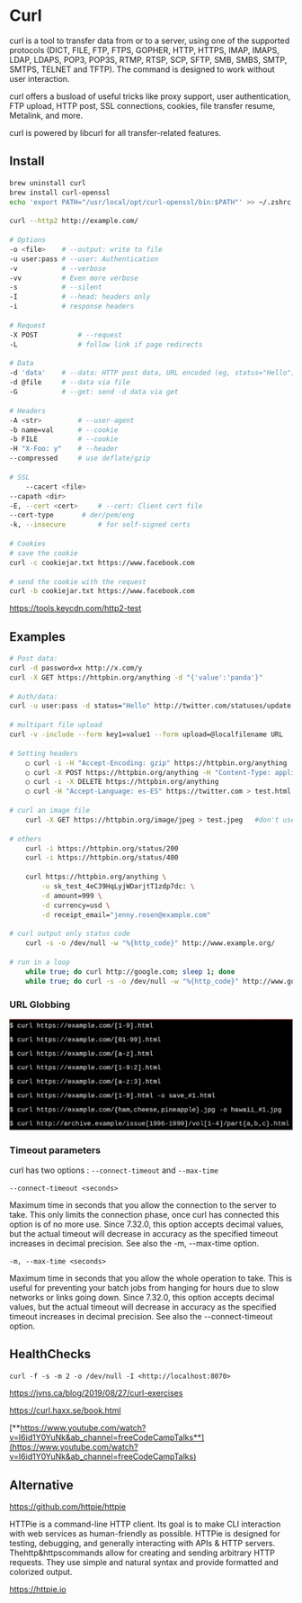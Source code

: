 # Curl

curl is a tool to transfer data from or to a server, using one of the supported protocols (DICT, FILE, FTP, FTPS, GOPHER, HTTP, HTTPS, IMAP, IMAPS, LDAP, LDAPS, POP3, POP3S, RTMP, RTSP, SCP, SFTP, SMB, SMBS, SMTP, SMTPS, TELNET and TFTP). The command is designed to work without user interaction.

curl offers a busload of useful tricks like proxy support, user authentication, FTP upload, HTTP post, SSL connections, cookies, file transfer resume, Metalink, and more.

curl is powered by libcurl for all transfer-related features.

## Install

```bash
brew uninstall curl
brew install curl-openssl
echo 'export PATH="/usr/local/opt/curl-openssl/bin:$PATH"' >> ~/.zshrc

curl --http2 http://example.com/

# Options
-o <file>    # --output: write to file
-u user:pass # --user: Authentication
-v           # --verbose
-vv          # Even more verbose
-s           # --silent
-I           # --head: headers only
-i           # response headers

# Request
-X POST          # --request
-L               # follow link if page redirects

# Data
-d 'data'    # --data: HTTP post data, URL encoded (eg, status="Hello")
-d @file     # --data via file
-G           # --get: send -d data via get

# Headers
-A <str>         # --user-agent
-b name=val      # --cookie
-b FILE          # --cookie
-H "X-Foo: y"    # --header
--compressed     # use deflate/gzip

# SSL
    --cacert <file>
--capath <dir>
-E, --cert <cert>     # --cert: Client cert file
--cert-type       # der/pem/eng
-k, --insecure        # for self-signed certs

# Cookies
# save the cookie
curl -c cookiejar.txt https://www.facebook.com

# send the cookie with the request
curl -b cookiejar.txt https://www.facebook.com
```

<https://tools.keycdn.com/http2-test>

## Examples

```bash
# Post data:
curl -d password=x http://x.com/y
curl -X GET https://httpbin.org/anything -d "{'value':'panda'}"

# Auth/data:
curl -u user:pass -d status="Hello" http://twitter.com/statuses/update.xml

# multipart file upload
curl -v -include --form key1=value1 --form upload=@localfilename URL

# Setting headers
    ○ curl -i -H "Accept-Encoding: gzip" https://httpbin.org/anything
    ○ curl -X POST https://httpbin.org/anything -H "Content-Type: application/json" --data {"value":"panda"} -d '{"value": "panda"}'
    ○ curl -i -X DELETE https://httpbin.org/anything
    ○ curl -H "Accept-Language: es-ES" https://twitter.com > test.html

# curl an image file
    curl -X GET https://httpbin.org/image/jpeg > test.jpeg   #don't use -i since it will corrupt the image

# others
    curl -i https://httpbin.org/status/200
    curl -i https://httpbin.org/status/400

    curl https://httpbin.org/anything \
        -u sk_test_4eC39HqLyjWDarjtT1zdp7dc: \
        -d amount=999 \
        -d currency=usd \
        -d receipt_email="jenny.rosen@example.com"

# curl output only status code
    curl -s -o /dev/null -w "%{http_code}" http://www.example.org/

# run in a loop
    while true; do curl http://google.com; sleep 1; done
    while true; do curl -s -o /dev/null -w "%{http_code}" http://www.google.com/; done
```

### URL Globbing

![image](../../../media/DevOps-Terminal-Bash-Curl-image1.png)

### Timeout parameters

curl has two options : `--connect-timeout` and `--max-time`

`--connect-timeout <seconds>`

Maximum time in seconds that you allow the connection to the server to take. This only limits the connection phase, once curl has connected this option is of no more use. Since 7.32.0, this option accepts decimal values, but the actual timeout will decrease in accuracy as the specified timeout increases in decimal precision. See also the -m, --max-time option.

`-m, --max-time <seconds>`

Maximum time in seconds that you allow the whole operation to take. This is useful for preventing your batch jobs from hanging for hours due to slow networks or links going down. Since 7.32.0, this option accepts decimal values, but the actual timeout will decrease in accuracy as the specified timeout increases in decimal precision. See also the --connect-timeout option.

## HealthChecks

`curl -f -s -m 2 -o /dev/null -I <http://localhost:8070>`

<https://jvns.ca/blog/2019/08/27/curl-exercises>

<https://curl.haxx.se/book.html>

[**https://www.youtube.com/watch?v=I6id1Y0YuNk&ab_channel=freeCodeCampTalks**](https://www.youtube.com/watch?v=I6id1Y0YuNk&ab_channel=freeCodeCampTalks)

## Alternative

<https://github.com/httpie/httpie>

HTTPie is a command-line HTTP client. Its goal is to make CLI interaction with web services as human-friendly as possible. HTTPie is designed for testing, debugging, and generally interacting with APIs & HTTP servers. Thehttp&httpscommands allow for creating and sending arbitrary HTTP requests. They use simple and natural syntax and provide formatted and colorized output.

<https://httpie.io>
